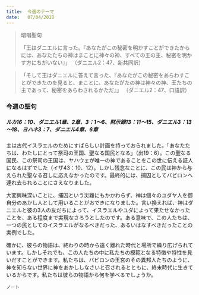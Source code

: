 ```yaml
---
title:  今週のテーマ
date:   07/04/2018
---
```


> <p>暗唱聖句</p>
> 「王はダニエルに言った。『あなたがこの秘密を明かすことができたからには、あなたたちの神はまことに神々の神、すべての王の主、秘密を明かす方にちがいない』」	 （ダニエル2：47、新共同訳）

><p></p>
> 「そして王はダニエルに答えて言った、『あなたがこの秘密をあらわすことができたのを見ると、まことに、あなたがたの神は神々の神、王たちの主であって、秘密をあらわされるかただ』」	 （ダニエル2：47、口語訳）

### 今週の聖句

##### ルカ16：10、ダニエル1章、2章、3：1～6、黙示録13：11～15、ダニエル3：13～18、ヨハネ3：7、ダニエル4章、6章

主は古代イスラエルのためにすばらしい計画を持っておられました。「あなたたちは、わたしにとって祭司の王国、聖なる国民となる」（出19：6）。この聖なる国民、この祭司の王国は、ヤハウェが唯一の神であることをこの世に伝える証人になるはずでした（イザ43：10、12）。しかし残念なことに、この民は神から与えられた聖なる召しに応えなかったのです。最終的には、捕囚としてバビロンへ連れ去られることにさえなりました。

大変興味深いことに、捕囚という災難にもかかわらず、神は個々のユダヤ人を御自分のあかし人として用いることがおできになりました。言い換えれば、神はダニエルと彼の3人の友だちによって、イスラエルやユダによって果たせなかったことを、ある程度まで実現なさろうとしたのです。ある意味で、この人たちは、一つの民としてのイスラエルがなるべきだった、あるいはなすべきだったことの実例でした。

確かに、彼らの物語は、終わりの時から遠く離れた時代と場所で繰り広げられています。しかしそれでも、この人たちの中に私たちの模範となる特徴や特性を見いだすことができます。私たちは、バビロンの王宮のその異邦人たちのように、神を知らない世界に神をあかししなさいと召されるとともに、終末時代に生きているからです。私たちは彼らの物語から何を学べるでしょうか。

`ノート`